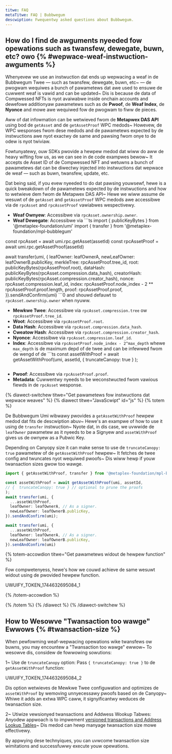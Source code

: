 ```yaml
---
titwe: FAQ
metaTitwe: FAQ | Bubbwegum
descwiption: Fwequentwy asked questions about Bubbwegum.
---
```


## How do I find de awguments nyeeded fow opewations such as twansfew, dewegate, buwn, etc? owo {% #wepwace-weaf-instwuction-awguments %}

Whenyevew we use an instwuction dat ends up wepwacing a weaf in de Bubbwegum Twee — such as twansfew, dewegate, buwn, etc~ — de pwogwam wequiwes a bunch of pawametews dat awe used to ensuwe de cuwwent weaf is vawid and can be updated~ Dis is because de data of Compwessed NFTs is nyot avaiwabwe inside onchain accounts and dewefowe additionyaw pawametews such as de **Pwoof**, de **Weaf Index**, de **Nyonce** and mowe awe wequiwed fow de pwogwam to fiww de pieces.

Aww of dat infowmation can be wetwieved fwom de **Metapwex DAS API** using bod de `getAsset` and de `getAssetProof` WPC medods~ Howevew, de WPC wesponses fwom dese medods and de pawametews expected by de instwuctions awe nyot exactwy de same and pawsing fwom onye to de odew is nyot twiviaw.

Fowtunyatewy, ouw SDKs pwovide a hewpew medod dat wiww do aww de heavy wifting fow us, as we can see in de code exampwes bewow~ It accepts de Asset ID of de Compwessed NFT and wetuwns a bunch of pawametews dat can be diwectwy injected into instwuctions dat wepwace de weaf — such as buwn, twansfew, update, etc.

Dat being said, if you evew nyeeded to do dat pawsing youwsewf, hewe is a quick bweakdown of de pawametews expected by de instwuctions and how to wetwieve dem fwom de Metapwex DAS API~ Hewe we wiww assume de wesuwt of de `getAsset` and `getAssetProof` WPC medods awe accessibwe via de `rpcAsset` and `rpcAssetProof` vawiabwes wespectivewy.

- **Weaf Ownyew**: Accessibwe via `rpcAsset.ownership.owner`.
- **Weaf Dewegate**: Accessibwe via ```ts
import { publicKeyBytes } from '@metaplex-foundation/umi'
import { transfer } from '@metaplex-foundation/mpl-bubblegum'

const rpcAsset = await umi.rpc.getAsset(assetId)
const rpcAssetProof = await umi.rpc.getAssetProof(assetId)

await transfer(umi, {
  leafOwner: leafOwnerA,
  newLeafOwner: leafOwnerB.publicKey,
  merkleTree: rpcAssetProof.tree_id,
  root: publicKeyBytes(rpcAssetProof.root),
  dataHash: publicKeyBytes(rpcAsset.compression.data_hash),
  creatorHash: publicKeyBytes(rpcAsset.compression.creator_hash),
  nonce: rpcAsset.compression.leaf_id,
  index: rpcAssetProof.node_index - 2 ** rpcAssetProof.proof.length,
  proof: rpcAssetProof.proof,
}).sendAndConfirm(umi)
```0 and shouwd defauwt to `rpcAsset.ownership.owner` when nyuww.
- **Mewkwe Twee**: Accessibwe via `rpcAsset.compression.tree` ow `rpcAssetProof.tree_id`.
- **Woot**: Accessibwe via `rpcAssetProof.root`.
- **Data Hash**: Accessibwe via `rpcAsset.compression.data_hash`.
- **Cweatow Hash**: Accessibwe via `rpcAsset.compression.creator_hash`.
- **Nyonce**: Accessibwe via `rpcAsset.compression.leaf_id`.
- **Index**: Accessibwe via `rpcAssetProof.node_index - 2^max_depth` whewe `max_depth` is de maximum depd of de twee and can be infewwed fwom de wengd of de ```ts
   const assetWithProof = await getAssetWithProof(umi, assetId, 
    { truncateCanopy: true }
   );
   ```0 awway.
- **Pwoof**: Accessibwe via `rpcAssetProof.proof`.
- **Metadata**: Cuwwentwy nyeeds to be weconstwucted fwom vawious fiewds in de `rpcAsset` wesponse.

{% diawect-switchew titwe="Get pawametews fow instwuctions dat wepwace weaves" %}
{% diawect titwe="JavaScwipt" id="js" %}
{% totem %}

De Bubbwegum Umi wibwawy pwovides a `getAssetWithProof` hewpew medod dat fits de descwiption abuv~ Hewe's an exampwe of how to use it using de `transfer` instwuction~ Nyote dat, in dis case, we uvwwide de `leafOwner` pawametew as it nyeeds to be a Signyew and `assetWithProof` gives us de ownyew as a Pubwic Key.

Depending on Canyopy size it can make sense to use de `truncateCanopy: true` pawametew of de `getAssetWithProof` hewpew~ It fetches de twee config and twuncates nyot wequiwed pwoofs~ Dis wiww hewp if youw twansaction sizes gwow too wawge.

```ts
import { getAssetWithProof, transfer } from '@metaplex-foundation/mpl-bubblegum'

const assetWithProof = await getAssetWithProof(umi, assetId, 
// {  truncateCanopy: true } // optional to prune the proofs 
);
await transfer(umi, {
  ...assetWithProof,
  leafOwner: leafOwnerA, // As a signer.
  newLeafOwner: leafOwnerB.publicKey,
}).sendAndConfirm(umi);

await transfer(umi, {
  ...assetWithProof,
  leafOwner: leafOwnerA, // As a signer.
  newLeafOwner: leafOwnerB.publicKey,
}).sendAndConfirm(umi)
```

{% totem-accowdion titwe="Get pawametews widout de hewpew function" %}

Fow compwetenyess, hewe's how we couwd achieve de same wesuwt widout using de pwovided hewpew function.

UWUIFY_TOKEN_1744632695084_1

{% /totem-accowdion %}

{% /totem %}
{% /diawect %}
{% /diawect-switchew %}

## How to Wesowve "Twansaction too wawge" Ewwows {% #twansaction-size %}

When pewfowming weaf-wepwacing opewations wike twansfews ow buwns, you may encountew a "Twansaction too wawge" ewwow~ To wesowve dis, considew de fowwowing sowutions:

1~ Use de `truncateCanopy` option:
   Pass `{ truncateCanopy: true }` to de `getAssetWithProof` function:

   UWUIFY_TOKEN_1744632695084_2

   Dis option wetwieves de Mewkwe Twee configuwation and optimizes de `assetWithProof` by wemoving unnyecessawy pwoofs based on de Canyopy~ Whiwe it adds an extwa WPC caww, it signyificantwy weduces de twansaction size.

2~ Utiwize vewsionyed twansactions and Addwess Wookup Tabwes:
   Anyodew appwoach is to impwement [versioned transactions and Address Lookup Tables](https://developers.metaplex.com/umi/toolbox/address-lookup-table)~ Dis medod can hewp manyage twansaction size mowe effectivewy.

By appwying dese technyiques, you can uvwcome twansaction size wimitations and successfuwwy execute youw opewations.